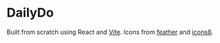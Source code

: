 # DailyDo

Built from scratch using React and [Vite](https://vitejs.dev).
Icons from [feather](https://feathericons.com) and [icons8](icons8.com).
